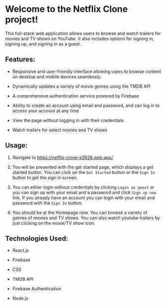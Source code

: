 # Welcome to the Netflix Clone project!

This full-stack web application allows users to browse and watch trailers for movies and TV shows on YouTube. It also includes options for signing in, signing up, and signing in as a guest.

## Features:

  * Responsive and user-friendly interface allowing users to browse content on desktop and mobile devices seamlessly.
  
  * Dynamically updates a variety of movie genres using the TMDB API
  
  * A comprehensive authentication service powered by Firebase
  
  * Ability to create an account using email and password, and can log in to access your account at any time 
  
  * View the page without logging in with their credentials
    
  * Watch trailers for select movies and TV shows 
  
## Usage:

  1. Navigate to https://netflix-clone-e2628.web.app/
  
  2. You will be presented with the get started page, which displays a get started button. You can click on the `Get Started` button or the `Sign In` button to get the sign in screen. 
  
  3. You can either login without credentials by clicking `Login as guest` or you can sign up with your email and a password and click `Sign up now` link. If you already have an account you can login with your email and password with the `Sign In` button.
  
  4. You should be at the Homepage now. You can browse a variety of genres of movies and TV shows. You can also watch youtube trailers by just clicking on the movie/TV show icon. 

## Technologies Used:
  
  * React.js
  
  * Firebase
  
  * CSS
  
  * TMDB API
  
  * Firebase Authentication
  
  * Node.js
